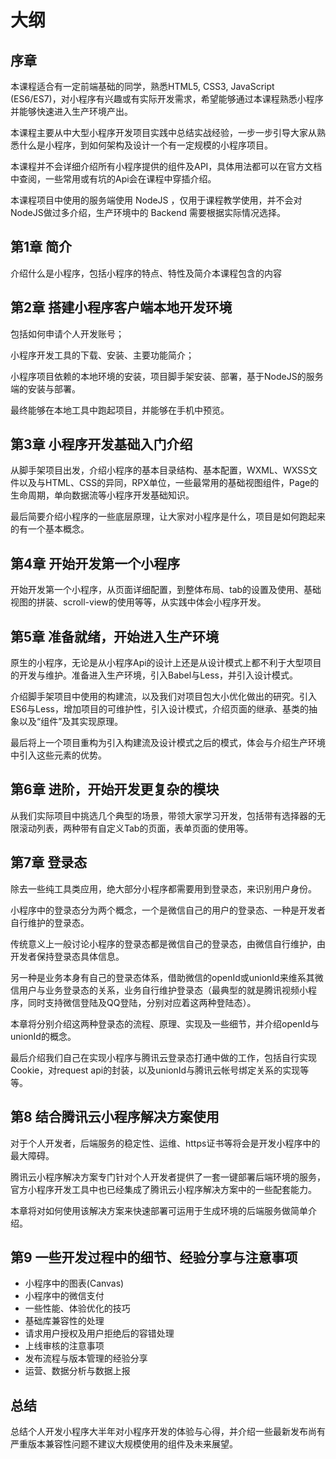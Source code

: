 # 大纲

## 序章

本课程适合有一定前端基础的同学，熟悉HTML5, CSS3, JavaScript (ES6/ES7)，对小程序有兴趣或有实际开发需求，希望能够通过本课程熟悉小程序并能够快速进入生产环境产出。

本课程主要从中大型小程序开发项目实践中总结实战经验，一步一步引导大家从熟悉什么是小程序，到如何架构及设计一个有一定规模的小程序项目。

本课程并不会详细介绍所有小程序提供的组件及API，具体用法都可以在官方文档中查阅，一些常用或有坑的Api会在课程中穿插介绍。

本课程项目中使用的服务端使用 NodeJS ，仅用于课程教学使用，并不会对NodeJS做过多介绍，生产环境中的 Backend 需要根据实际情况选择。

## 第1章 简介

介绍什么是小程序，包括小程序的特点、特性及简介本课程包含的内容

## 第2章 搭建小程序客户端本地开发环境

包括如何申请个人开发账号；

小程序开发工具的下载、安装、主要功能简介；

小程序项目依赖的本地环境的安装，项目脚手架安装、部署，基于NodeJS的服务端的安装与部署。

最终能够在本地工具中跑起项目，并能够在手机中预览。

## 第3章 小程序开发基础入门介绍

从脚手架项目出发，介绍小程序的基本目录结构、基本配置，WXML、WXSS文件以及与HTML、CSS的异同，RPX单位，一些最常用的基础视图组件，Page的生命周期，单向数据流等小程序开发基础知识。

最后简要介绍小程序的一些底层原理，让大家对小程序是什么，项目是如何跑起来的有一个基本概念。

## 第4章 开始开发第一个小程序

开始开发第一个小程序，从页面详细配置，到整体布局、tab的设置及使用、基础视图的拼装、scroll-view的使用等等，从实践中体会小程序开发。

## 第5章 准备就绪，开始进入生产环境

原生的小程序，无论是从小程序Api的设计上还是从设计模式上都不利于大型项目的开发与维护。准备进入生产环境，引入Babel与Less，并引入设计模式。

介绍脚手架项目中使用的构建流，以及我们对项目包大小优化做出的研究。引入ES6与Less，增加项目的可维护性，引入设计模式，介绍页面的继承、基类的抽象以及“组件”及其实现原理。

最后将上一个项目重构为引入构建流及设计模式之后的模式，体会与介绍生产环境中引入这些元素的优势。

## 第6章 进阶，开始开发更复杂的模块

从我们实际项目中挑选几个典型的场景，带领大家学习开发，包括带有选择器的无限滚动列表，两种带有自定义Tab的页面，表单页面的使用等。

## 第7章 登录态

除去一些纯工具类应用，绝大部分小程序都需要用到登录态，来识别用户身份。

小程序中的登录态分为两个概念，一个是微信自己的用户的登录态、一种是开发者自行维护的登录态。

传统意义上一般讨论小程序的登录态都是微信自己的登录态，由微信自行维护，由开发者保持登录态具体信息。

另一种是业务本身有自己的登录态体系，借助微信的openId或unionId来维系其微信用户与业务登录态的关系，业务自行维护登录态（最典型的就是腾讯视频小程序，同时支持微信登陆及QQ登陆，分别对应着这两种登陆态）。

本章将分别介绍这两种登录态的流程、原理、实现及一些细节，并介绍openId与unionId的概念。

最后介绍我们自己在实现小程序与腾讯云登录态打通中做的工作，包括自行实现Cookie，对request api的封装，以及unionId与腾讯云帐号绑定关系的实现等等。

## 第8 结合腾讯云小程序解决方案使用

对于个人开发者，后端服务的稳定性、运维、https证书等将会是开发小程序中的最大障碍。

腾讯云小程序解决方案专门针对个人开发者提供了一套一键部署后端环境的服务，官方小程序开发工具中也已经集成了腾讯云小程序解决方案中的一些配套能力。

本章将对如何使用该解决方案来快速部署可运用于生成环境的后端服务做简单介绍。

## 第9 一些开发过程中的细节、经验分享与注意事项

- 小程序中的图表(Canvas)
- 小程序中的微信支付
- 一些性能、体验优化的技巧
- 基础库兼容性的处理
- 请求用户授权及用户拒绝后的容错处理
- 上线审核的注意事项
- 发布流程与版本管理的经验分享
- 运营、数据分析与数据上报

## 总结

总结个人开发小程序大半年对小程序开发的体验与心得，并介绍一些最新发布尚有严重版本兼容性问题不建议大规模使用的组件及未来展望。
